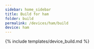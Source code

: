 ```yaml
---
sidebar: home_sidebar
title: Build for ham
folder: build
permalink: /devices/ham/build
device: ham
---
```

{% include templates/device_build.md %}
